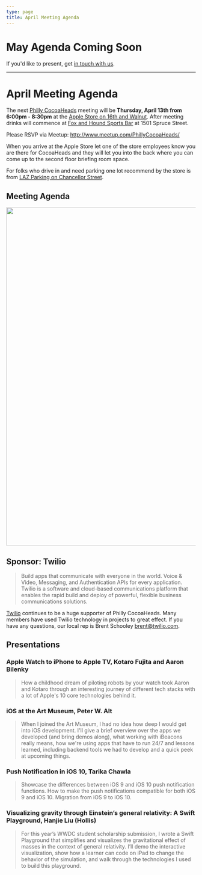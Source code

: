 ```yaml
---
type: page
title: April Meeting Agenda
---
```


# May Agenda Coming Soon

If you'd like to present, get [in touch with us](mailto:zorn@phillycocoa.org).

---

# April Meeting Agenda

The next [Philly CocoaHeads][PC] meeting will be **Thursday, April 13th from 6:00pm - 8:30pm** at the [Apple Store on 16th and Walnut][Apple]. After meeting drinks will commence at [Fox and Hound Sports Bar][FOX] at 1501 Spruce Street.

[PC]:http://phillycocoa.org
[Apple]:http://www.apple.com/retail/walnutstreet/
[FOX]: http://www.foxandhound.com/locations/philadelphia/

Please RSVP via Meetup: <http://www.meetup.com/PhillyCocoaHeads/>

When you arrive at the Apple Store let one of the store employees know you are there for CocoaHeads and they will let you into the back where you can come up to the second floor briefing room space.

For folks who drive in and need parking one lot recommend by the store is from [LAZ Parking on Chancellor Street](https://goo.gl/maps/JJ5rFcG1hX72).

## Meeting Agenda

<p><img src="/images/agenda.png" width="900px"/></p>

## Sponsor: Twilio

> Build apps that communicate with everyone in the world. Voice & Video, Messaging, and Authentication APIs for every application. Twilio is a software and cloud-based communications platform that enables the rapid build and deploy of powerful, flexible business communications solutions.

[Twilio](http://www.twilio.com) continues to be a huge supporter of Philly CocoaHeads. Many members have used Twilio technology in projects to great effect. If you have any questions, our local rep is Brent Schooley <brent@twilio.com>.

## Presentations

### Apple Watch to iPhone to Apple TV, Kotaro Fujita and Aaron Bilenky

> How a childhood dream of piloting robots by your watch took Aaron and Kotaro through an interesting journey of different tech stacks with a lot of Apple's 10 core technologies behind it.

### iOS at the Art Museum, Peter W. Alt

> When I joined the Art Museum, I had no idea how deep I would get into iOS development. I'll give a brief overview over the apps we developed (and bring demos along), what working with iBeacons really means, how we're using apps that have to run 24/7 and lessons learned, including backend tools we had to develop and a quick peek at upcoming things.

### Push Notification in iOS 10, Tarika Chawla

> Showcase the differences between iOS 9 and iOS 10 push notification functions. How to make the push notifications compatible for both iOS 9 and iOS 10. Migration from iOS 9 to iOS 10.

### Visualizing gravity through Einstein’s general relativity: A Swift Playground, Hanjie Liu (Hollis)

> For this year’s WWDC student scholarship submission, I wrote a Swift Playground that simplifies and visualizes the gravitational effect of masses in the context of general relativity. I’ll demo the interactive visualization, show how a learner can code on iPad to change the behavior of the simulation, and walk through the technologies I used to build this playground.
